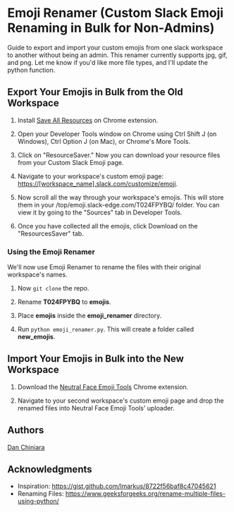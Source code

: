 # Emoji Renamer (Custom Slack Emoji Renaming in Bulk for Non-Admins)

Guide to export and import your custom emojis from one slack workspace to another without being an admin. This renamer currently supports jpg, gif, and png. Let me know if you'd like more file types, and I'll update the python function. 

## Export Your Emojis in Bulk from the Old Workspace

1. Install [Save All Resources](https://chrome.google.com/webstore/detail/save-all-resources/abpdnfjocnmdomablahdcfnoggeeiedb?hl=en-US) on Chrome extension.

2. Open your Developer Tools window on Chrome using Ctrl Shift J (on Windows), Ctrl Option J (on Mac), or Chrome's More Tools.

3. Click on "ResourceSaver." Now you can download your resource files from your Custom Slack Emoji page.

4. Navigate to your workspace's custom emoji page: <https://[workspace_name].slack.com/customize/emoji>.

5. Now scroll all the way through your workspace's emojis. This will store them in your /top/emoji.slack-edge.com/T024FPYBQ/ folder. You can view it by going to the "Sources" tab in Developer Tools.

6. Once you have collected all the emojis, click Download on the "ResourcesSaver" tab. 

### Using the Emoji Renamer 

We'll now use Emoji Renamer to rename the files with their original workspace's names. 

1. Now `git clone` the repo.

2. Rename **T024FPYBQ** to **emojis**.

3. Place **emojis** inside the **emoji_renamer** directory.

4. Run `python emoji_renamer.py`. This will create a folder called **new_emojis**.

## Import Your Emojis in Bulk into the New Workspace

1. Download the [Neutral Face Emoji Tools](https://chrome.google.com/webstore/detail/neutral-face-emoji-tools/anchoacphlfbdomdlomnbbfhcmcdmjej) Chrome extension.

2. Navigate to your second workspace's custom emoji page and drop the renamed files into Neutral Face Emoji Tools' uploader.

## Authors

[Dan Chiniara](https://github.com/djchinia)

## Acknowledgments

* Inspiration: https://gist.github.com/lmarkus/8722f56baf8c47045621 
* Renaming Files: https://www.geeksforgeeks.org/rename-multiple-files-using-python/ 
